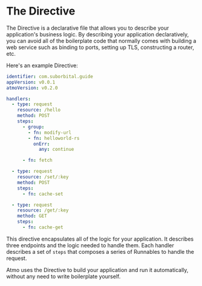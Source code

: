 # The Directive

The Directive is a declarative file that allows you to describe your application's business logic. By describing your application declaratively, you can avoid all of the boilerplate code that normally comes with building a web service such as binding to ports, setting up TLS, constructing a router, etc.

Here's an example Directive:

```yaml
identifier: com.suborbital.guide
appVersion: v0.0.1
atmoVersion: v0.2.0

handlers:
  - type: request
    resource: /hello
    method: POST
    steps:
      - group:
        - fn: modify-url
        - fn: helloworld-rs
          onErr:
            any: continue

      - fn: fetch

  - type: request
    resource: /set/:key
    method: POST
    steps:
      - fn: cache-set

  - type: request
    resource: /get/:key
    method: GET
    steps:
      - fn: cache-get
```

This directive encapsulates all of the logic for your application. It describes three endpoints and the logic needed to handle them. Each handler describes a set of `steps` that composes a series of Runnables to handle the request.

Atmo uses the Directive to build your application and run it automatically, without any need to write boilerplate yourself.

